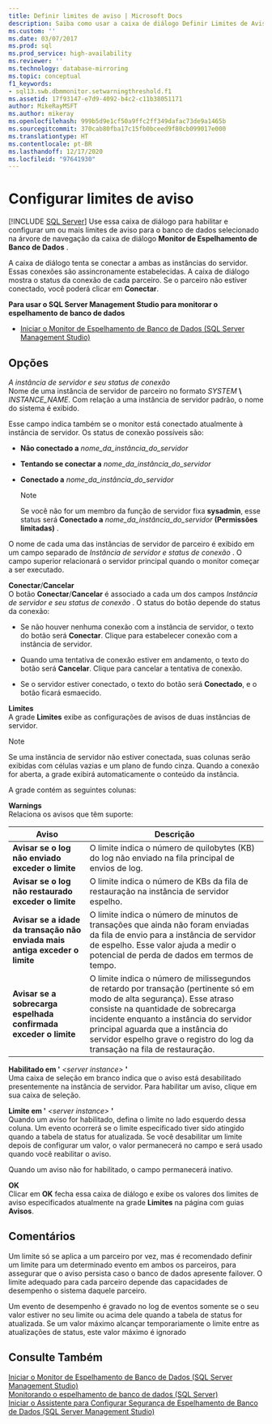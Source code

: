 ```yaml
---
title: Definir limites de aviso | Microsoft Docs
description: Saiba como usar a caixa de diálogo Definir Limites de Aviso para habilitar e configurar limites de aviso para bancos de dados espelhados selecionados no SQL Server.
ms.custom: ''
ms.date: 03/07/2017
ms.prod: sql
ms.prod_service: high-availability
ms.reviewer: ''
ms.technology: database-mirroring
ms.topic: conceptual
f1_keywords:
- sql13.swb.dbmmonitor.setwarningthreshold.f1
ms.assetid: 17f93147-e7d9-4092-b4c2-c11b38051171
author: MikeRayMSFT
ms.author: mikeray
ms.openlocfilehash: 999b5d9e1cf50a9ffc2ff349dafac73de9a1465b
ms.sourcegitcommit: 370cab80fba17c15fb0bceed9f80cb099017e000
ms.translationtype: HT
ms.contentlocale: pt-BR
ms.lasthandoff: 12/17/2020
ms.locfileid: "97641930"
---
```

# <a name="set-warning-thresholds"></a>Configurar limites de aviso
 [!INCLUDE [SQL Server](../../includes/applies-to-version/sqlserver.md)]
  Use essa caixa de diálogo para habilitar e configurar um ou mais limites de aviso para o banco de dados selecionado na árvore de navegação da caixa de diálogo **Monitor de Espelhamento de Banco de Dados** .  
  
 A caixa de diálogo tenta se conectar a ambas as instâncias do servidor. Essas conexões são assincronamente estabelecidas. A caixa de diálogo mostra o status da conexão de cada parceiro. Se o parceiro não estiver conectado, você poderá clicar em **Conectar**.  
  
 **Para usar o SQL Server Management Studio para monitorar o espelhamento de banco de dados**  
  
-   [Iniciar o Monitor de Espelhamento de Banco de Dados &#40;SQL Server Management Studio&#41;](../../database-engine/database-mirroring/start-database-mirroring-monitor-sql-server-management-studio.md)  
  
## <a name="options"></a>Opções  
 *A instância de servidor e seu status de conexão*  
 Nome de uma instância de servidor de parceiro no formato *SYSTEM* **\\** _INSTANCE_NAME_. Com relação a uma instância de servidor padrão, o nome do sistema é exibido.  
  
 Esse campo indica também se o monitor está conectado atualmente à instância de servidor. Os status de conexão possíveis são:  
  
-   **Não conectado a** *nome_da_instância_do_servidor*  
  
-   **Tentando se conectar a** *nome_da_instância_do_servidor*  
  
-   **Conectado a** *nome_da_instância_do_servidor*  
  
    > [!NOTE]  
    >  Se você não for um membro da função de servidor fixa **sysadmin**, esse status será **Conectado a** *nome_da_instância_do_servidor* **(Permissões limitadas)** .  
  
 O nome de cada uma das instâncias de servidor de parceiro é exibido em um campo separado de *Instância de servidor e status de conexão* . O campo superior relacionará o servidor principal quando o monitor começar a ser executado.  
  
 **Conectar**/**Cancelar**  
 O botão **Conectar**/**Cancelar** é associado a cada um dos campos *Instância de servidor e seu status de conexão* . O status do botão depende do status da conexão:  
  
-   Se não houver nenhuma conexão com a instância de servidor, o texto do botão será **Conectar**. Clique para estabelecer conexão com a instância de servidor.  
  
-   Quando uma tentativa de conexão estiver em andamento, o texto do botão será **Cancelar**. Clique para cancelar a tentativa de conexão.  
  
-   Se o servidor estiver conectado, o texto do botão será **Conectado**, e o botão ficará esmaecido.  
  
 **Limites**  
 A grade **Limites** exibe as configurações de avisos de duas instâncias de servidor.  
  
> [!NOTE]  
>  Se uma instância de servidor não estiver conectada, suas colunas serão exibidas com células vazias e um plano de fundo cinza. Quando a conexão for aberta, a grade exibirá automaticamente o conteúdo da instância.  
  
 A grade contém as seguintes colunas:  
  
 **Warnings**  
 Relaciona os avisos que têm suporte:  
  
|Aviso|Descrição|  
|-------------|-----------------|  
|**Avisar se o log não enviado exceder o limite**|O limite indica o número de quilobytes (KB) do log não enviado na fila principal de envios de log.|  
|**Avisar se o log não restaurado exceder o limite**|O limite indica o número de KBs da fila de restauração na instância de servidor espelho.|  
|**Avisar se a idade da transação não enviada mais antiga exceder o limite**|O limite indica o número de minutos de transações que ainda não foram enviadas da fila de envio para a instância de servidor de espelho. Esse valor ajuda a medir o potencial de perda de dados em termos de tempo.|  
|**Avisar se a sobrecarga espelhada confirmada exceder o limite**|O limite indica o número de milissegundos de retardo por transação (pertinente só em modo de alta segurança). Esse atraso consiste na quantidade de sobrecarga incidente enquanto a instância do servidor principal aguarda que a instância do servidor espelho grave o registro do log da transação na fila de restauração.|  
  
 **Habilitado em '** *\<server instance>* **'**  
 Uma caixa de seleção em branco indica que o aviso está desabilitado presentemente na instância de servidor. Para habilitar um aviso, clique em sua caixa de seleção.  
  
 **Limite em '** *\<server instance>* **'**  
 Quando um aviso for habilitado, defina o limite no lado esquerdo dessa coluna. Um evento ocorrerá se o limite especificado tiver sido atingido quando a tabela de status for atualizada. Se você desabilitar um limite depois de configurar um valor, o valor permanecerá no campo e será usado quando você reabilitar o aviso.  
  
 Quando um aviso não for habilitado, o campo permanecerá inativo.  
  
 **OK**  
 Clicar em **OK** fecha essa caixa de diálogo e exibe os valores dos limites de aviso especificados atualmente na grade **Limites** na página com guias **Avisos**.  
  
## <a name="remarks"></a>Comentários  
 Um limite só se aplica a um parceiro por vez, mas é recomendado definir um limite para um determinado evento em ambos os parceiros, para assegurar que o aviso persista caso o banco de dados apresente failover. O limite adequado para cada parceiro depende das capacidades de desempenho o sistema daquele parceiro.  
  
 Um evento de desempenho é gravado no log de eventos somente se o seu valor estiver no seu limite ou acima dele quando a tabela de status for atualizada. Se um valor máximo alcançar temporariamente o limite entre as atualizações de status, este valor máximo é ignorado  
  
## <a name="see-also"></a>Consulte Também  
 [Iniciar o Monitor de Espelhamento de Banco de Dados &#40;SQL Server Management Studio&#41;](../../database-engine/database-mirroring/start-database-mirroring-monitor-sql-server-management-studio.md)   
 [Monitorando o espelhamento de banco de dados &#40;SQL Server&#41;](../../database-engine/database-mirroring/monitoring-database-mirroring-sql-server.md)   
 [Iniciar o Assistente para Configurar Segurança de Espelhamento de Banco de Dados &#40;SQL Server Management Studio&#41;](../../database-engine/database-mirroring/start-the-configuring-database-mirroring-security-wizard.md)  
  
  
